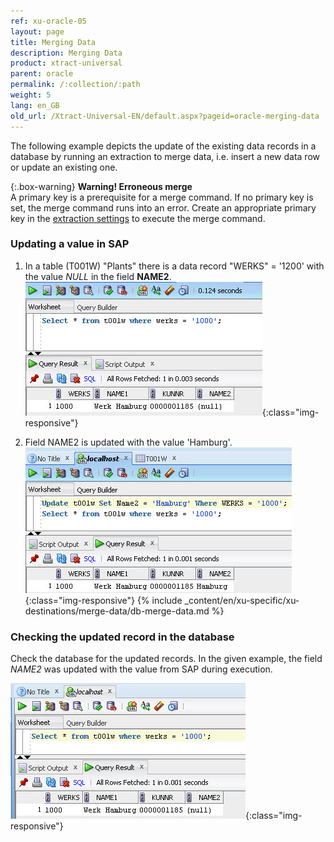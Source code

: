 ```yaml
---
ref: xu-oracle-05
layout: page
title: Merging Data
description: Merging Data
product: xtract-universal
parent: oracle
permalink: /:collection/:path
weight: 5
lang: en_GB
old_url: /Xtract-Universal-EN/default.aspx?pageid=oracle-merging-data
---
```


The following example depicts the update of the existing data records in a database by running an extraction to merge data, i.e. insert a new data row or update an existing one. 

{:.box-warning}
**Warning! Erroneous merge** <br>
A primary key is a prerequisite for a merge command. If no primary key is set, the merge command runs into an error.
Create an appropriate primary key in the [extraction settings](../_includes/_content/en/xu-specific/advanced-techniques/general-settings.md) to execute the merge command.

### Updating a value in SAP

1. In a table (T001W) "Plants" there is a data record "WERKS" = '1200' with the value *NULL* in the field **NAME2**.
![Oracle-SQL-Select-Before-Merge](/img/content/Oracle-SQL-Select-Before-Merge.png){:class="img-responsive"}

2. Field NAME2 is updated with the value 'Hamburg'.
![Oracle-Update-Merge-Example-Data](/img/content/Oracle-Update-Merge-Example-Data.png){:class="img-responsive"}
{% include _content/en/xu-specific/xu-destinations/merge-data/db-merge-data.md  %}

### Checking the updated record in the database
Check the database for the updated records. In the given example, the field *NAME2* was updated with the value from SAP during execution.

![Oracle-SQL-Select-After-Merge](/img/content/Oracle-SQL-Select-After-Merge.png){:class="img-responsive"}

